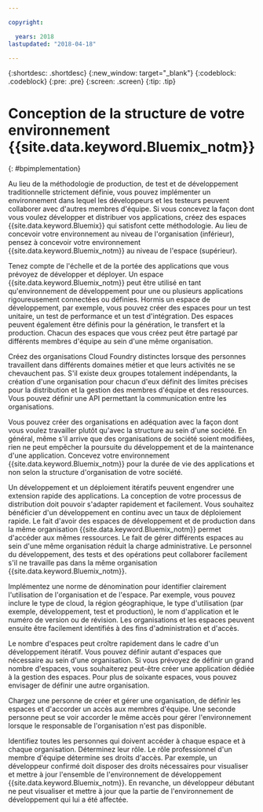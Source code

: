 ```yaml
---

copyright:

  years: 2018
lastupdated: "2018-04-18"

---
```


{:shortdesc: .shortdesc}
{:new_window: target="_blank"}
{:codeblock: .codeblock}
{:pre: .pre}
{:screen: .screen}
{:tip: .tip}

# Conception de la structure de votre environnement {{site.data.keyword.Bluemix_notm}}
{: #bpimplementation}

Au lieu de la méthodologie de production, de test et de développement traditionnelle strictement définie, vous pouvez implémenter un environnement dans lequel les développeurs et les testeurs peuvent collaborer avec d'autres membres d'équipe. Si vous concevez la façon dont vous voulez développer et distribuer vos applications, créez des espaces {{site.data.keyword.Bluemix}} qui satisfont cette méthodologie. Au lieu de concevoir votre environnement au niveau de l'organisation (inférieur), pensez à concevoir votre environnement {{site.data.keyword.Bluemix_notm}} au niveau de l'espace (supérieur).

Tenez compte de l'échelle et de la portée des applications que vous prévoyez de développer et déployer. Un espace {{site.data.keyword.Bluemix_notm}} peut être utilisé en tant qu'environnement de développement pour une ou plusieurs applications rigoureusement connectées ou définies. Hormis un espace de développement, par exemple, vous pouvez créer des espaces pour un test unitaire, un test de performance et un test d'intégration. Des espaces peuvent également être définis pour la génération, le transfert et la production. Chacun des espaces que vous créez peut être partagé par différents membres d'équipe au sein d'une même organisation.

Créez des organisations Cloud Foundry distinctes lorsque des personnes travaillent dans différents domaines métier et que leurs activités ne se chevauchent pas. S'il existe deux groupes totalement indépendants, la création d'une organisation pour chacun d'eux définit des limites précises pour la distribution et la gestion des membres d'équipe et des ressources. Vous pouvez définir une API permettant la communication entre les organisations.

Vous pouvez créer des organisations en adéquation avec la façon dont vous voulez travailler plutôt qu'avec la structure au sein d'une société. En général, même s'il arrive que des organisations de société soient modifiées, rien ne peut empêcher la poursuite du développement et de la maintenance d'une application. Concevez votre environnement {{site.data.keyword.Bluemix_notm}} pour la durée de vie des applications et non selon la structure d'organisation de votre société.

Un développement et un déploiement itératifs peuvent engendrer une extension rapide des applications. La conception de votre processus de distribution doit pouvoir s'adapter rapidement et facilement. Vous souhaitez bénéficier d'un développement en continu avec un taux de déploiement rapide. Le fait d'avoir des espaces de développement et de production dans la même organisation {{site.data.keyword.Bluemix_notm}} permet d'accéder aux mêmes ressources. Le fait de gérer différents espaces au sein d'une même organisation réduit la charge administrative. Le personnel du développement, des tests et des opérations peut collaborer facilement s'il ne travaille pas dans la même organisation {{site.data.keyword.Bluemix_notm}}.

Implémentez une norme de dénomination pour identifier clairement l'utilisation de l'organisation et de l'espace. Par exemple, vous pouvez inclure le type de cloud, la région géographique, le type d'utilisation (par exemple, développement, test et production), le nom d'application et le numéro de version ou de révision. Les organisations et les espaces peuvent ensuite être facilement identifiés à des fins d'administration et d'accès.  

Le nombre d'espaces peut croître rapidement dans le cadre d'un développement itératif. Vous pouvez définir autant d'espaces que nécessaire au sein d'une organisation. Si vous prévoyez de définir un grand nombre d'espaces, vous souhaiterez peut-être créer une application dédiée à la gestion des espaces. Pour plus de soixante espaces, vous pouvez envisager de définir une autre organisation.

Chargez une personne de créer et gérer une organisation, de définir les espaces et d'accorder un accès aux membres d'équipe. Une seconde personne peut se voir accorder le même accès pour gérer l'environnement lorsque le responsable de l'organisation n'est pas disponible.  

Identifiez toutes les personnes qui doivent accéder à chaque espace et à chaque organisation. Déterminez leur rôle. Le rôle professionnel d'un membre d'équipe détermine ses droits d'accès. Par exemple, un développeur confirmé doit disposer des droits nécessaires pour visualiser et mettre à jour l'ensemble de l'environnement de développement {{site.data.keyword.Bluemix_notm}}. En revanche, un développeur débutant ne peut visualiser et mettre à jour que la partie de l'environnement de développement qui lui a été affectée.
